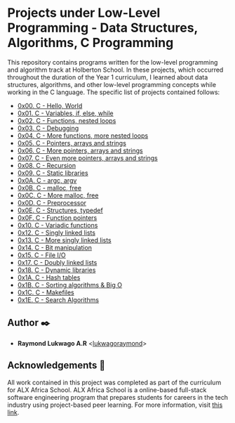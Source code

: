 # Projects under Low-Level Programming - Data Structures, Algorithms, C Programming

This repository contains programs written for the low-level programming and
algorithm track at Holberton School. In these projects, which  occurred
throughout the duration of the Year 1 curriculum, I learned about data
structures, algorithms, and other low-level programming concepts while
working in the C language. The specific list of projects contained follows:

* [0x00. C - Hello, World](./0x00-hello_world)
* [0x01. C - Variables, if, else, while](./0x01-variables_if_else_while)
* [0x02. C - Functions, nested loops](./0x02-functions_nested_loops)
* [0x03. C - Debugging](./0x03-debugging)
* [0x04. C - More functions, more nested loops](./0x04-more_functions_nested_loops)
* [0x05. C - Pointers, arrays and strings](./0x05-pointers_arrays_strings)
* [0x06. C - More pointers, arrays and strings](./0x06-pointers_arrays_strings)
* [0x07. C - Even more pointers, arrays and strings](./0x07-pointers_arrays_strings)
* [0x08. C - Recursion](./0x08-recursion)
* [0x09. C - Static libraries](./0x09-static_libraries)
* [0x0A. C - argc, argv](./0x0A-argc_argv)
* [0x0B. C - malloc, free](./0x0B-malloc_free)
* [0x0C. C - More malloc, free](./0x0C-more_malloc_free)
* [0x0D. C - Preprocessor](./0x0D-preprocessor)
* [0x0E. C - Structures, typedef](./0x0E-structures_typedef)
* [0x0F. C - Function pointers](./0x0F-function_pointers)
* [0x10. C - Variadic functions](./0x10-variadic_functions)
* [0x12. C - Singly linked lists](./0x12-singly_linked_lists)
* [0x13. C - More singly linked lists](./0x13-more_singly_linked_lists)
* [0x14. C - Bit manipulation](./0x14-bit_manipulation)
* [0x15. C - File I/O](./0x15-file_io)
* [0x17. C - Doubly linked lists](./0x17-doubly_linked_lists)
* [0x18. C - Dynamic libraries](./0x18-dynamic_libraries)
* [0x1A. C - Hash tables](./0x1A-hash_tables)
* [0x1B. C - Sorting algorithms & Big O](0x1A-sorting_algorithms)
* [0x1C. C - Makefiles](./0x1C-makefiles)
* [0x1E. C - Search Algorithms](./0x1E-search_algorithms)

## Author :black_nib:

* __Raymond Lukwago A.R__ <[lukwagoraymond](https://github.com/lukwagoraymond)>

## Acknowledgements :pray:

All work contained in this project was completed as part of the curriculum for
ALX Africa School. ALX Africa School is a online-based full-stack software
engineering program that prepares students for careers in the tech industry
using project-based peer learning. For more information, visit
[this link](https://www.alxafrica.com/).
